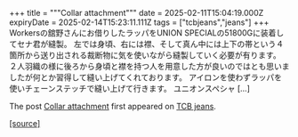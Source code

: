 +++
title = """Collar attachment"""
date = 2025-02-11T15:04:19.000Z
expiryDate = 2025-02-14T15:23:11.111Z
tags = ["tcbjeans","jeans"]
+++
Workersの舘野さんにお借りしたラッパをUNION SPECIALの51800Gに装着してセナ君が縫製。 左では身頃、右には襟、そして真ん中には上下の帯という４箇所から送り出される裁断物に気を使いながら縫製していく必要が有ります。 ２人羽織の様に後ろから身頃と襟を持つ人を用意した方が良いのではとも思いましたが何とか習得して縫い上げてくれております。 アイロンを使わずラッパを使いチェーンステッチで縫い上げて行きます。 ユニオンスペシャ \[…\]

The post [Collar attachment](http://tcbjeans.com/2025/02/12/51170) first appeared on [TCB jeans](http://tcbjeans.com).

[[source]](http://tcbjeans.com/2025/02/12/51170)
